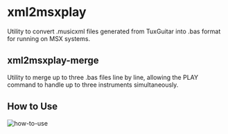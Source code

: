# xml2msxplay

Utility to convert .musicxml files generated from TuxGuitar into .bas format for running on MSX systems.

## xml2msxplay-merge

Utility to merge up to three .bas files line by line, allowing the PLAY command to handle up to three instruments simultaneously.

## How to Use

![how-to-use](https://github.com/roodrigoc/xml2msxplay/blob/main/xml2msxplay.png)
